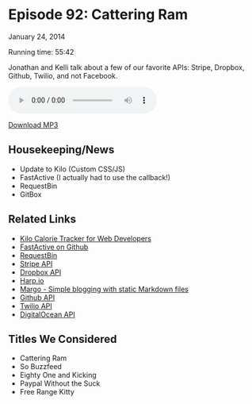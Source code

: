 Episode 92: Cattering Ram
====
January 24, 2014

Running time: 55:42

Jonathan and Kelli talk about a few of our favorite APIs: Stripe, Dropbox, Github, Twilio, and not Facebook.

<audio preload="auto" controls>
    <source src="https://s3.amazonaws.com/nitch/Episode_92_Cattering_Ram.mp3" type="audio/mpeg" />
    <source src="https://s3.amazonaws.com/nitch/Episode_92_Cattering_Ram.ogg" type="audio/ogg" />
    Your browser does not support HTML5 audio. Please download the episode using the link below.
</audio>

[Download MP3](https://s3.amazonaws.com/nitch/Episode_92_Cattering_Ram.mp3 "Episode 92: Cattering Ram")

## Housekeeping/News

* Update to Kilo (Custom CSS/JS)
* FastActive (I actually had to use the callback!)
* RequestBin
* GitBox

## Related Links

* [Kilo Calorie Tracker for Web Developers](http://getkilo.com)
* [FastActive on Github](https://github.com/jonathanstark/FastActive "jonathanstark/FastActive · GitHub")
* [RequestBin](http://requestb.in/ "RequestBin &mdash; Collect, inspect and debug HTTP requests and webhooks")
* [Stripe API](https://stripe.com/docs/api "Stripe API Reference")
* [Dropbox API](https://www.dropbox.com/developers "Dropbox - Developers")
* [Harp.io](https://www.harp.io/ "Harp Platform ")
* [Margo - Simple blogging with static Markdown files](https://github.com/jonathanstark/margo)
* [Github API](http://developer.github.com/v3/ "GitHub API v3")
* [Twilio API](http://www.twilio.com/docs/api/rest "")
* [DigitalOcean API](https://developers.digitalocean.com/)

## Titles We Considered

* Cattering Ram
* So Buzzfeed
* Eighty One and Kicking
* Paypal Without the Suck
* Free Range Kitty